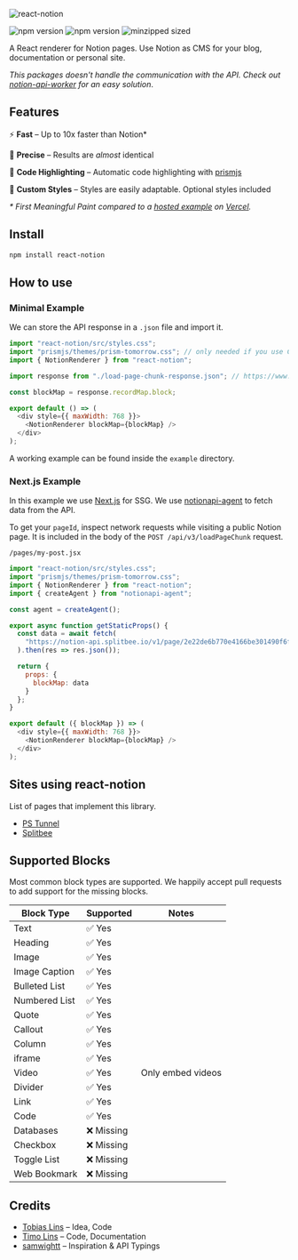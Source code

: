 ![react-notion](https://user-images.githubusercontent.com/1440854/79684011-6c948280-822e-11ea-9e23-1644903796fb.png)

![npm version](https://badgen.net/npm/v/react-notion) ![npm version](https://badgen.net/david/dep/splitbee/react-notion) ![minzipped sized](https://badgen.net/bundlephobia/minzip/react-notion)

A React renderer for Notion pages.
Use Notion as CMS for your blog, documentation or personal site.

_This packages doesn't handle the communication with the API. Check out [notion-api-worker](https://github.com/splitbee/notion-api-worker) for an easy solution_.

## Features

⚡️ **Fast** – Up to 10x faster than Notion\*

🎯 **Precise** – Results are _almost_ identical

🔮 **Code Highlighting** – Automatic code highlighting with [prismjs](https://prismjs.com/)

🎨 **Custom Styles** – Styles are easily adaptable. Optional styles included

_\* First Meaningful Paint compared to a [hosted example](http://react-notion-example.now.sh/) on [Vercel](https://vercel.cm)._

## Install

```bash
npm install react-notion
```

## How to use

### Minimal Example

We can store the API response in a `.json` file and import it.

```js
import "react-notion/src/styles.css";
import "prismjs/themes/prism-tomorrow.css"; // only needed if you use Code Blocks
import { NotionRenderer } from "react-notion";

import response from "./load-page-chunk-response.json"; // https://www.notion.so/api/v3/loadPageChunk

const blockMap = response.recordMap.block;

export default () => (
  <div style={{ maxWidth: 768 }}>
    <NotionRenderer blockMap={blockMap} />
  </div>
);
```

A working example can be found inside the `example` directory.

### Next.js Example

In this example we use [Next.js](https://github.com/zeit/next.js) for SSG. We use [notionapi-agent](https://github.com/dragonman225/notionapi-agent) to fetch data from the API.

To get your `pageId`, inspect network requests while visiting a public Notion page. It is included in the body of the `POST /api/v3/loadPageChunk` request.

`/pages/my-post.jsx`

```js
import "react-notion/src/styles.css";
import "prismjs/themes/prism-tomorrow.css";
import { NotionRenderer } from "react-notion";
import { createAgent } from "notionapi-agent";

const agent = createAgent();

export async function getStaticProps() {
  const data = await fetch(
    "https://notion-api.splitbee.io/v1/page/2e22de6b770e4166be301490f6ffd420"
  ).then(res => res.json());

  return {
    props: {
      blockMap: data
    }
  };
}

export default ({ blockMap }) => (
  <div style={{ maxWidth: 768 }}>
    <NotionRenderer blockMap={blockMap} />
  </div>
);
```

## Sites using react-notion

List of pages that implement this library.

- [PS Tunnel](https://pstunnel.com/blog)
- [Splitbee](https://splitbee.io/blog)

## Supported Blocks

Most common block types are supported. We happily accept pull requests to add support for the missing blocks.

| Block Type    | Supported  | Notes             |
| ------------- | ---------- | ----------------- |
| Text          | ✅ Yes     |                   |
| Heading       | ✅ Yes     |                   |
| Image         | ✅ Yes     |                   |
| Image Caption | ✅ Yes     |                   |
| Bulleted List | ✅ Yes     |                   |
| Numbered List | ✅ Yes     |                   |
| Quote         | ✅ Yes     |                   |
| Callout       | ✅ Yes     |                   |
| Column        | ✅ Yes     |                   |
| iframe        | ✅ Yes     |                   |
| Video         | ✅ Yes     | Only embed videos |
| Divider       | ✅ Yes     |                   |
| Link          | ✅ Yes     |                   |
| Code          | ✅ Yes     |                   |
| Databases     | ❌ Missing |                   |
| Checkbox      | ❌ Missing |                   |
| Toggle List   | ❌ Missing |                   |
| Web Bookmark  | ❌ Missing |                   |

## Credits

- [Tobias Lins](https://tobi.sh) – Idea, Code
- [Timo Lins](https://timo.sh) – Code, Documentation
- [samwightt](https://github.com/samwightt) – Inspiration & API Typings
